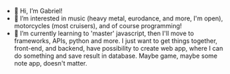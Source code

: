 - 👋 Hi, I’m Gabriel!
- 👀 I’m interested in music (heavy metal, eurodance, and more, I'm open), motorcycles (most cruisers), and of course programming! 
- 🌱 I’m currently learning to 'master' javascript, then I'll move to frameworks, APIs, python and more. I just want to get things together, front-end, and backend, have possibility to create web app, where I can do something and save result in database. Maybe game, maybe some note app, doesn't matter.


<!---
Maflex24/Maflex24 is a ✨ special ✨ repository because its `README.md` (this file) appears on your GitHub profile.
You can click the Preview link to take a look at your changes.
--->
